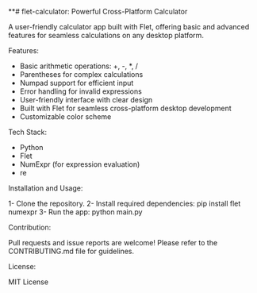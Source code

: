 **# flet-calculator: Powerful Cross-Platform Calculator

A user-friendly calculator app built with Flet, offering basic and advanced features for seamless calculations on any desktop platform.

Features:

- Basic arithmetic operations: +, -, *, /
- Parentheses for complex calculations
- Numpad support for efficient input
- Error handling for invalid expressions
- User-friendly interface with clear design
- Built with Flet for seamless cross-platform desktop development
- Customizable color scheme


Tech Stack:

- Python
- Flet
- NumExpr (for expression evaluation)
- re


Installation and Usage:

1- Clone the repository.
2- Install required dependencies: pip install flet numexpr
3- Run the app: python main.py


Contribution:

Pull requests and issue reports are welcome! Please refer to the CONTRIBUTING.md file for guidelines.

License:

MIT License